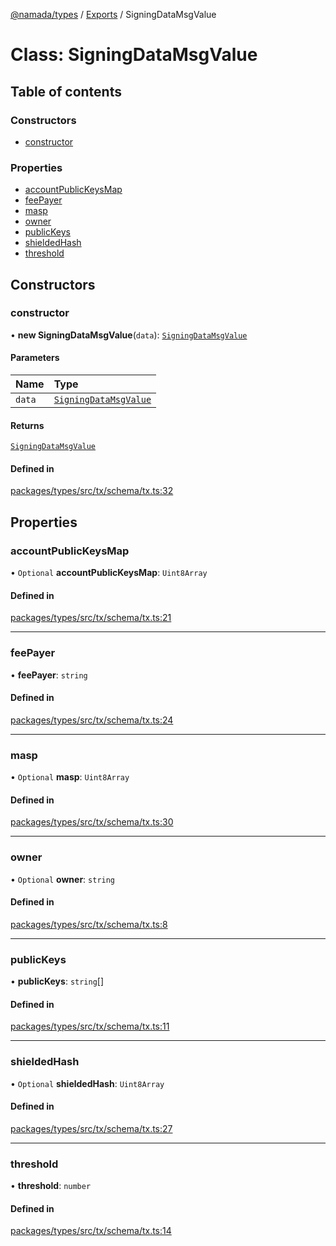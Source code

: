 [@namada/types](../README.md) / [Exports](../modules.md) / SigningDataMsgValue

# Class: SigningDataMsgValue

## Table of contents

### Constructors

- [constructor](SigningDataMsgValue.md#constructor)

### Properties

- [accountPublicKeysMap](SigningDataMsgValue.md#accountpublickeysmap)
- [feePayer](SigningDataMsgValue.md#feepayer)
- [masp](SigningDataMsgValue.md#masp)
- [owner](SigningDataMsgValue.md#owner)
- [publicKeys](SigningDataMsgValue.md#publickeys)
- [shieldedHash](SigningDataMsgValue.md#shieldedhash)
- [threshold](SigningDataMsgValue.md#threshold)

## Constructors

### constructor

• **new SigningDataMsgValue**(`data`): [`SigningDataMsgValue`](SigningDataMsgValue.md)

#### Parameters

| Name | Type |
| :------ | :------ |
| `data` | [`SigningDataMsgValue`](SigningDataMsgValue.md) |

#### Returns

[`SigningDataMsgValue`](SigningDataMsgValue.md)

#### Defined in

[packages/types/src/tx/schema/tx.ts:32](https://github.com/anoma/namada-interface/blob/789e785c74e4f6d9560d65f2f0f63787beddc028/packages/types/src/tx/schema/tx.ts#L32)

## Properties

### accountPublicKeysMap

• `Optional` **accountPublicKeysMap**: `Uint8Array`

#### Defined in

[packages/types/src/tx/schema/tx.ts:21](https://github.com/anoma/namada-interface/blob/789e785c74e4f6d9560d65f2f0f63787beddc028/packages/types/src/tx/schema/tx.ts#L21)

___

### feePayer

• **feePayer**: `string`

#### Defined in

[packages/types/src/tx/schema/tx.ts:24](https://github.com/anoma/namada-interface/blob/789e785c74e4f6d9560d65f2f0f63787beddc028/packages/types/src/tx/schema/tx.ts#L24)

___

### masp

• `Optional` **masp**: `Uint8Array`

#### Defined in

[packages/types/src/tx/schema/tx.ts:30](https://github.com/anoma/namada-interface/blob/789e785c74e4f6d9560d65f2f0f63787beddc028/packages/types/src/tx/schema/tx.ts#L30)

___

### owner

• `Optional` **owner**: `string`

#### Defined in

[packages/types/src/tx/schema/tx.ts:8](https://github.com/anoma/namada-interface/blob/789e785c74e4f6d9560d65f2f0f63787beddc028/packages/types/src/tx/schema/tx.ts#L8)

___

### publicKeys

• **publicKeys**: `string`[]

#### Defined in

[packages/types/src/tx/schema/tx.ts:11](https://github.com/anoma/namada-interface/blob/789e785c74e4f6d9560d65f2f0f63787beddc028/packages/types/src/tx/schema/tx.ts#L11)

___

### shieldedHash

• `Optional` **shieldedHash**: `Uint8Array`

#### Defined in

[packages/types/src/tx/schema/tx.ts:27](https://github.com/anoma/namada-interface/blob/789e785c74e4f6d9560d65f2f0f63787beddc028/packages/types/src/tx/schema/tx.ts#L27)

___

### threshold

• **threshold**: `number`

#### Defined in

[packages/types/src/tx/schema/tx.ts:14](https://github.com/anoma/namada-interface/blob/789e785c74e4f6d9560d65f2f0f63787beddc028/packages/types/src/tx/schema/tx.ts#L14)
